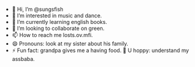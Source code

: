 - 👋 Hi, I’m @sungsfish
- 👀 I’m interested in music and dance.
- 🌱 I’m currently learning english books.
- 💞️ I’m looking to collaborate on green.
- 📫 How to reach me losts.ov.mfi.
- 😄 Pronouns: look at my sister about his family.
- ⚡ Fun fact: grandpa gives me a having food.
  💩 U hoppy: understand my assbaba.
<!---
sungsfish/sungsfish is a ✨ special ✨ repository because its `README.md` (this file) appears on your GitHub profile.
You can click the Preview link to take a look at your changes.
--->
